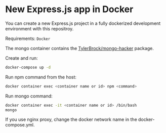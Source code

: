 # New Express.js app in Docker

You can create a new Express.js project in a fully dockerized development environment with this repositroy.

Requirements: `Docker`

The mongo container contains the [TylerBrock/mongo-hacker](https://github.com/TylerBrock/mongo-hacker) package.

Create and run:

```sh
docker-compose up -d
```

Run npm command from the host:

```sh
docker container exec <container name or id> npm <command>
```

Run mongo command:

```sh
docker container exec -it <container name or id> /bin/bash
mongo
```

If you use nginx proxy, change the docker network name in the docker-compose.yml.
